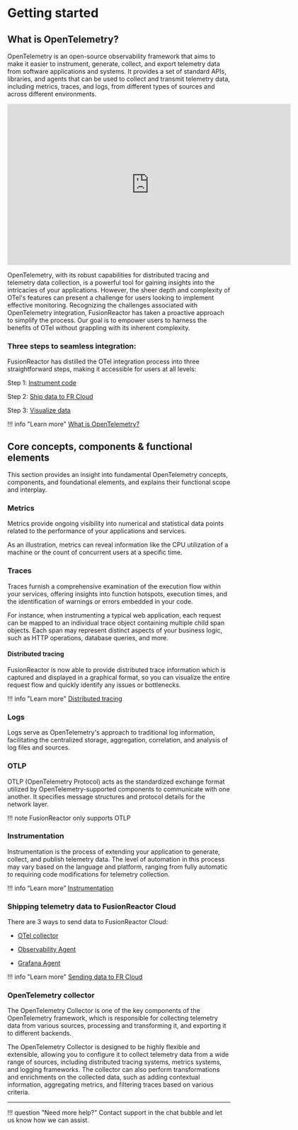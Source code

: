 # Getting started

## What is OpenTelemetry?

OpenTelemetry is an open-source observability framework that aims to make it easier to instrument, generate, collect, and export telemetry data from software applications and systems. It provides a set of standard APIs, libraries, and agents that can be used to collect and transmit telemetry data, including metrics, traces, and logs, from different types of sources and across different environments.

<iframe src="https://player.vimeo.com/video/838704264?h=36eb02f737" width="640" height="363" frameborder="0" allow="autoplay; fullscreen" allowfullscreen></iframe>

OpenTelemetry, with its robust capabilities for distributed tracing and telemetry data collection, is a powerful tool for gaining insights into the intricacies of your applications. However, the sheer depth and complexity of OTel's features can present a challenge for users looking to implement effective monitoring. Recognizing the challenges associated with OpenTelemetry integration, FusionReactor has taken a proactive approach to simplify the process. Our goal is to empower users to harness the benefits of OTel without grappling with its inherent complexity.

### Three steps to seamless integration:
FusionReactor has distilled the OTel integration process into three straightforward steps, making it accessible for users at all levels:

Step 1: [Instrument code]()

Step 2: [Ship data to FR Cloud]()

Step 3: [Visualize data]() 



!!! info "Learn more"
    [What is OpenTelemetry?](https://opentelemetry.io/docs/concepts/what-is-opentelemetry/)



## Core concepts, components & functional elements

This section provides an insight into fundamental OpenTelemetry concepts, components, and foundational elements, and explains their functional scope and interplay.


### Metrics

Metrics provide ongoing visibility into numerical and statistical data points related to the performance of your applications and services.

As an illustration, metrics can reveal information like the CPU utilization of a machine or the count of concurrent users at a specific time.


### Traces

Traces furnish a comprehensive examination of the execution flow within your services, offering insights into function hotspots, execution times, and the identification of warnings or errors embedded in your code.

For instance, when instrumenting a typical web application, each request can be mapped to an individual trace object containing multiple child span objects. Each span may represent distinct aspects of your business logic, such as HTTP operations, database queries, and more.

#### Distributed tracing

FusionReactor is now able to provide distributed trace information which is captured and displayed in a graphical format, so you can visualize the entire request flow and quickly identify any issues or bottlenecks.  

!!! info "Learn more"
    [Distributed tracing](/frdocs/Monitor-your-data/OpenTelemetry/Visualize/Distributed-tracing/)


### Logs

Logs serve as OpenTelemetry's approach to traditional log information, facilitating the centralized storage, aggregation, correlation, and analysis of log files and sources.



### OTLP

OTLP (OpenTelemetry Protocol) acts as the standardized exchange format utilized by OpenTelemetry-supported components to communicate with one another. It specifies message structures and protocol details for the network layer.

!!! note
    FusionReactor only supports OTLP


### Instrumentation

Instrumentation is the process of extending your application to generate, collect, and publish telemetry data. The level of automation in this process may vary based on the language and platform, ranging from fully automatic to requiring code modifications for telemetry collection.



!!! info “Learn more”
    [Instrumentation](/frdocs/Monitor-your-data/OpenTelemetry/Instrumentation/Overview//)

### Shipping telemetry data to FusionReactor Cloud

There are 3 ways to send data to FusionReactor Cloud:

* [OTel collector](/frdocs/Monitor-your-data/OpenTelemetry/Shipping/Collector/)

* [Observability Agent](/frdocs/Monitor-your-data/OpenTelemetry/Shipping/Observability-agent/)

* [Grafana Agent](/frdocs/Monitor-your-data/OpenTelemetry/Shipping/Grafana-agent/)

!!! info "Learn more"
    [Sending data to FR Cloud](/frdocs/Monitor-your-data/OpenTelemetry/Shipping/overview/)


### OpenTelemetry collector

The OpenTelemetry Collector is one of the key components of the OpenTelemetry framework, which is responsible for collecting telemetry data from various sources, processing and transforming it, and exporting it to different backends.

The OpenTelemetry Collector is designed to be highly flexible and extensible, allowing you to configure it to collect telemetry data from a wide range of sources, including distributed tracing systems, metrics systems, and logging frameworks. The collector can also perform transformations and enrichments on the collected data, such as adding contextual information, aggregating metrics, and filtering traces based on various criteria.
















___

!!! question "Need more help?"
    Contact support in the chat bubble and let us know how we can assist.